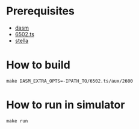 # Prerequisites

* [dasm](https://dasm-assembler.github.io/)
* [6502.ts](https://github.com/6502ts/6502.ts)
* [stella](https://stella-emu.github.io/)

# How to build

```
make DASM_EXTRA_OPTS=-IPATH_TO/6502.ts/aux/2600
```
# How to run in simulator

```
make run
```